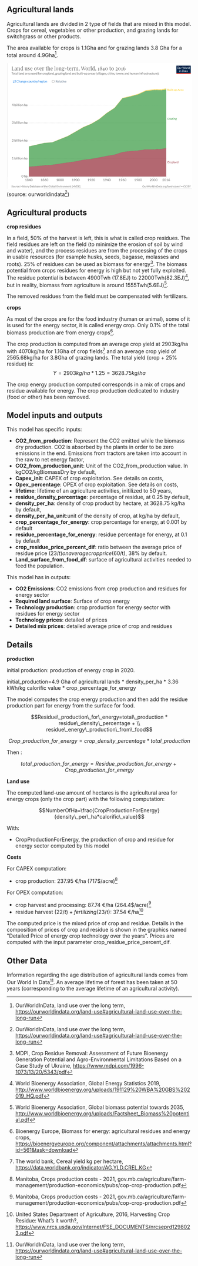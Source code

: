 
## Agricultural lands

Agricultural lands are divided in 2 type of fields that are mixed in this model.
Crops for cereal, vegetables or other production, and grazing lands for switchgrass or other products.

The area available for crops is 1.1Gha and for grazing lands 3.8 Gha for a total around 4.9Gha[^1].

![](total_crop_lands.png)
(source: ourworldindata[^1])

## Agricultural products

**crop residues**

In a field, 50% of the harvest is left, this is what is called crop residues. The field residues are left on the field (to minimize the erosion of soil by wind and water), and the process residues are from the processing of the crops in usable resources (for esample  husks, seeds, bagasse, molasses and roots). 25% of residues can be used as biomass for energy[^2].
The biomass potential from crops residues for energy is high but not yet fully exploited. The residue potential is between 4900Twh (17.8EJ) to 22000Twh(82.3EJ)[^3], but in reality, biomass from agriculture is around 1555Twh(5.6EJ)[^4].

The removed residues from the field must be compensated with fertilizers.

**crops**

As most of the crops are for the food industry (human or animal), some of it is used for the energy sector, it is called energy crop. Only 0.1% of the total biomass production are from energy crops[^5].

The crop production is computed from an average crop yield at 2903kg/ha with 4070kg/ha for 1.1Gha of crop fields[^6] and an average crop yield of 2565.68kg/ha for 3.8Gha of grazing lands.
The total yield (crop + 25% residue) is:
$$Y = 2903kg/ha * 1.25 = 3628.75kg/ha$$

The crop energy production computed corresponds in a mix of crops and residue available for energy. The crop production dedicated to industry (food or other) has been removed.

## Model inputs and outputs

This model has specific inputs:

 - **CO2_from_production**: Represent the CO2 emitted while the biomass dry production. CO2 is absorbed by the plants in order to be zero emissions in the end. Emissions from tractors are taken into account in the raw to net energy factor,
 - **CO2_from_production_unit**: Unit of the CO2_from_production value. In kgCO2/kgBiomassDry by default,
 - **Capex_init**: CAPEX of crop exploitation. See details on costs,
 - **Opex_percentage**: OPEX of crop exploitation. See details on costs,
 - **lifetime**: lifetime of an agriculture activities, initilized to 50 years,
 - **residue_density_percentage**: percentage of residue, at 0.25 by default,
 - **density_per_ha**: density of crop product by hectare, at 3628.75 kg/ha by default,
 - **density_per_ha_unit**:unit of the density of crop, at kg/ha by default,
 - **crop_percentage_for_energy**: crop percentage for energy, at 0.001 by default
 - **residue_percentage_for_energy**: residue percentage for energy, at 0.1 by default
 - **crop_residue_price_percent_dif**: ratio between the average price of residue price (23$/t) on average crop price (60$/t), 38% by default.
 - **Land_surface_from_food_df**: surface of agricultural activities needed to feed the population.

This model has in outputs:

 - **CO2 Emissions**: CO2 emissions from crop production and residues for energy sector
 - **Required land surface**: Surface of crop energy
 - **Technology production**: crop production for energy sector with residues for energy sector
 - **Technology prices**: detailed of prices
 - **Detailed mix prices**: detailed average price of crop and residues

## Details

**production**

initial production: production of energy crop in 2020.

initial_production=4.9 Gha of agricultural lands * density_per_ha * 3.36 kWh/kg calorific value * crop_percentage_for_energy

The model computes the crop energy production and then add the residue production part for energy from the surface for food.

$$Residue\_production\_for\_energy=total\_production * residue\_density\_percentage +  \\ residue\_energy\_production\_from\_food$$

$$Crop\_production\_for\_energy=crop\_density\_percentage*total\_production$$

Then :

$$total\_production\_for\_energy=Residue\_production\_for\_energy+Crop\_production\_for\_energy$$

**Land use**

The computed land-use amount of hectares is the agricultural area for energy crops (only the crop part) with the following computation:

$$NumberOfHa=\frac{CropProductionForEnergy}{density\_per\_ha*calorific\_value}$$

With: 
- CropProductionForEnergy, the production of crop and residue for energy sector computed by this model

**Costs**

For CAPEX computation:
 - crop production: 237.95 €/ha (717$/acre)[^7]

For OPEX computation:
  - crop harvest and processing: 87.74 €/ha (264.4$/acre)[^7]
  - residue harvest (22$/t) + fertilizing (23$/t): 37.54 €/ha[^8]
  
The computed price is the mixed price of crop and residue. Details in the composition of prices of crop and residue is shown in the graphics named "Detailed Price of energy crop technology over the years". Prices are computed with the input parameter crop_residue_price_percent_dif.

## Other Data

Information regarding the age distribution of agricultural lands comes from Our World In Data[^1]. An average lifetime of forest has been taken at 50 years (corresponding to the average lifetime of an agricultural activity).

[^1]: OurWorldInData, land use over the long term, https://ourworldindata.org/land-use#agricultural-land-use-over-the-long-run
[^2]: MDPI, Crop Residue Removal: Assessment of Future Bioenergy Generation Potential and Agro-Environmental Limitations Based on a Case Study of Ukraine, https://www.mdpi.com/1996-1073/13/20/5343/pdf
[^3]: World Bioenergy Association, Global Energy Statistics 2019, http://www.worldbioenergy.org/uploads/191129%20WBA%20GBS%202019_HQ.pdf
[^4]:  World Bioenergy Association, Global biomass potential towards 2035, http://www.worldbioenergy.org/uploads/Factsheet_Biomass%20potential.pdf
[^5]: Bioenergy Europe, Biomass for energy: agricultural residues and energy crops, https://bioenergyeurope.org/component/attachments/attachments.html?id=561&task=download
[^6]: The world bank, Cereal yield kg per hectare, https://data.worldbank.org/indicator/AG.YLD.CREL.KG
[^7]: Manitoba, Crops production costs - 2021, gov.mb.ca/agriculture/farm-management/production-economics/pubs/cop-crop-production.pdf
[^8]: United States Department of Agriculture, 2016, Harvesting Crop Residue: What’s it worth?, https://www.nrcs.usda.gov/Internet/FSE_DOCUMENTS/nrcseprd1298023.pdf